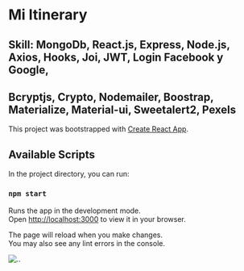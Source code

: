 # Mi Itinerary

## Skill: MongoDb, React.js, Express, Node.js, Axios, Hooks, Joi, JWT, Login Facebook y Google,
## Bcryptjs, Crypto, Nodemailer, Boostrap, Materialize, Material-ui, Sweetalert2, Pexels

This project was bootstrapped with [Create React App](https://github.com/facebook/create-react-app).

## Available Scripts

In the project directory, you can run:

### `npm start`

Runs the app in the development mode.\
Open [http://localhost:3000](http://localhost:3000) to view it in your browser.

The page will reload when you make changes.\
You may also see any lint errors in the console.

<img src="https://firebasestorage.googleapis.com/v0/b/itinerary-app-react.appspot.com/o/itinerary.png?alt=media&token=746eda5a-f560-455a-bf08-84f80012416c" alt="..">

